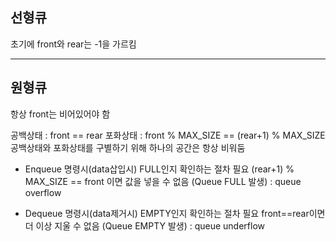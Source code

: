 ## 선형큐

초기에 front와 rear는 -1을 가르킴

--------------------------------

## 원형큐
항상 front는 비어있어야 함

공백상태 : front == rear
포화상태 : front % MAX_SIZE == (rear+1) % MAX_SIZE
공백상태와 포화상태를 구별하기 위해 하나의 공간은 항상 비워둠

* Enqueue 명령시(data삽입시) FULL인지 확인하는 절차 필요
   (rear+1) % MAX_SIZE == front 이면 값을 넣을 수 없음 (Queue FULL 발생) : queue overflow
   
* Dequeue 명령시(data제거시) EMPTY인지 확인하는 절차 필요
   front==rear이면 더 이상 지울 수 없음 (Queue EMPTY 발생) : queue underflow
